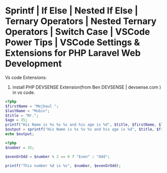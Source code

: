 # Sprintf | If Else | Nested If Else | Ternary Operators | Nested Ternary Operators | Switch Case | VSCode Power Tips | VSCode Settings & Extensions for PHP Laravel Web Development

Vs code Extensions:
1. install PHP DEVSENSE Extension(from Ben DEVSENSE | devsense.com ) in vs code. 

```php
<?php
$firstName = "Mejbaul ";
$lastName = "Mubin";
$title = "Mr.";
$age = 35;
printf("His Name is %s %s %s and his age is %d", $title, $firstName, $lastName, $age);
$output = sprintf("His Name is %s %s %s and his age is %d", $title, $firstName, $lastName, $age);
echo $output;
```

```php
<?php
$number = 35;

$evenOrOdd = $number % 2 == 0 ? "Even" : "Odd";

printf("This number %d is %s", $number, $evenOrOdd);
```


